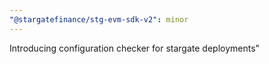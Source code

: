 ```yaml
---
"@stargatefinance/stg-evm-sdk-v2": minor
---
```


Introducing configuration checker for stargate deployments"
